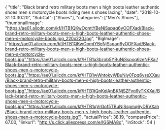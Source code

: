 {
	"title": "Black brand retro military boots men s high boots leather authentic shoes men s motorcycle boots riding men s shoes lacing",
	"date": "2018-10-31 10:30:20",
	"SubCat": ["Shoes"],
	"categories": ["Men's Shoes"],
	"thumbnailImage": "https://ae01.alicdn.com/kf/HTB1QKwOomtYBeNjSspaq6yOOFXad/Black-brand-retro-military-boots-men-s-high-boots-leather-authentic-shoes-men-s-motorcycle-boots.jpg_220x220.jpg",
	"BigImage": ["https://ae01.alicdn.com/kf/HTB1QKwOomtYBeNjSspaq6yOOFXad/Black-brand-retro-military-boots-men-s-high-boots-leather-authentic-shoes-men-s-motorcycle-boots.jpg","https://ae01.alicdn.com/kf/HTB1a3bzob5YBuNjSspoq6zeNFXai/Black-brand-retro-military-boots-men-s-high-boots-leather-authentic-shoes-men-s-motorcycle-boots.jpg","https://ae01.alicdn.com/kf/HTB1wWntokyWBuNjy0Fpq6yssXXau/Black-brand-retro-military-boots-men-s-high-boots-leather-authentic-shoes-men-s-motorcycle-boots.jpg","https://ae01.alicdn.com/kf/HTB1tQnKeiAnBKNjSZFvq6yTKXXaj/Black-brand-retro-military-boots-men-s-high-boots-leather-authentic-shoes-men-s-motorcycle-boots.jpg","https://ae01.alicdn.com/kf/HTB1qVrGof5TBuNjSspmq6yDRVXah/Black-brand-retro-military-boots-men-s-high-boots-leather-authentic-shoes-men-s-motorcycle-boots.jpg"],
	"actualPrice": 38.19,
	"comparePrice": 67.00,
	"linkurl": "http://s.click.aliexpress.com/e/IGSMA8o",
	"inStock": 54
}
